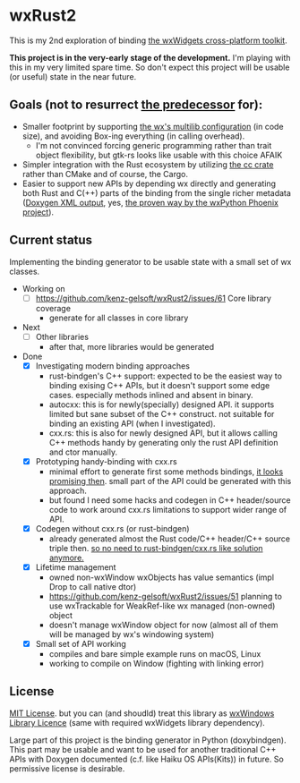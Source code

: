 # wxRust2

This is my 2nd exploration of binding [the wxWidgets cross-platform toolkit](https://www.wxwidgets.org/).

**This project is in the very-early stage of the development.** I'm playing with this in my very limited spare time. So don't expect this project will be usable (or useful) state in the near future.

## Goals (not to resurrect [the predecessor](https://github.com/kenz-gelsoft/wxRust) for):

* Smaller footprint by supporting [the wx's multilib configuration](https://docs.wxwidgets.org/trunk/page_libs.html) (in code size), and avoiding Box-ing everything (in calling overhead).
    * I'm not convinced forcing generic programming rather than trait object flexibility, but gtk-rs looks like usable with this choice AFAIK
* Simpler integration with the Rust ecosystem by utilizing [the cc crate](https://crates.io/crates/cc) rather than CMake and of course, the Cargo.
* Easier to support new APIs by depending wx directly and generating both Rust and C(++) parts of the binding from the single richer metadata ([Doxygen XML output](https://www.doxygen.nl/manual/customize.html#xmlgenerator), yes, [the proven way by the wxPython Phoenix project](https://wiki.wxpython.org/ProjectPhoenix/DevelopmentProcess)).

## Current status

Implementing the binding generator to be usable state with a small set of wx classes.

* Working on
    * [ ] https://github.com/kenz-gelsoft/wxRust2/issues/61 Core library coverage
        * generate for all classes in core library
* Next
    * [ ] Other libraries
        * after that, more libraries would be generated
* Done
    * [x] Investigating modern binding approaches
        * rust-bindgen's C++ support: expected to be the easiest way to binding exising C++ APIs, but it doesn't support some edge cases. especially methods inlined and absent in binary.
        * autocxx: this is for newly(specially) designed API. it supports limited but sane subset of the C++ construct. not suitable for binding an existing API (when I investigated).
        * cxx.rs: this is also for newly designed API, but it allows calling C++ methods handy by generating only the rust API definition and ctor manually.
    * [x] Prototyping handy-binding with cxx.rs
        * minimal effort to generate first some methods bindings, [it looks promising then](https://github.com/kenz-gelsoft/wxRust2/blob/99051ba57160f76aa999c4f8d15ed0b6c08188c2/src/lib.rs). small part of the API could be generated with this approach.
        * but found I need some hacks and codegen in C++ header/source code to work around cxx.rs limitations to support wider range of API.
    * [x] Codegen without cxx.rs (or rust-bindgen)
        * already generated almost the Rust code/C++ header/C++ source triple then. [so no need to rust-bindgen/cxx.rs like solution anymore.](https://github.com/kenz-gelsoft/wxRust2/pull/17)
    * [x] Lifetime management
        * owned non-wxWindow wxObjects has value semantics (impl Drop to call native dtor)
        * https://github.com/kenz-gelsoft/wxRust2/issues/51 planning to use wxTrackable for WeakRef-like wx managed (non-owned) object
        * doesn't manage wxWindow object for now (almost all of them will be managed by wx's windowing system)
    * [x] Small set of API working
        * compiles and bare simple example runs on macOS, Linux
        * working to compile on Window (fighting with linking error)

## License

[MIT License](https://opensource.org/licenses/mit-license.php). but you can (and shoudld) treat this library as [wxWindows Library Licence](https://www.wxwidgets.org/about/licence/) (same with required wxWidgets library dependency).

Large part of this project is the binding generator in Python (doxybindgen). This part may be usable and want to be used for another traditional C++ APIs with Doxygen documented (c.f. like Haiku OS APIs(Kits)) in future. So permissive license is desirable.
